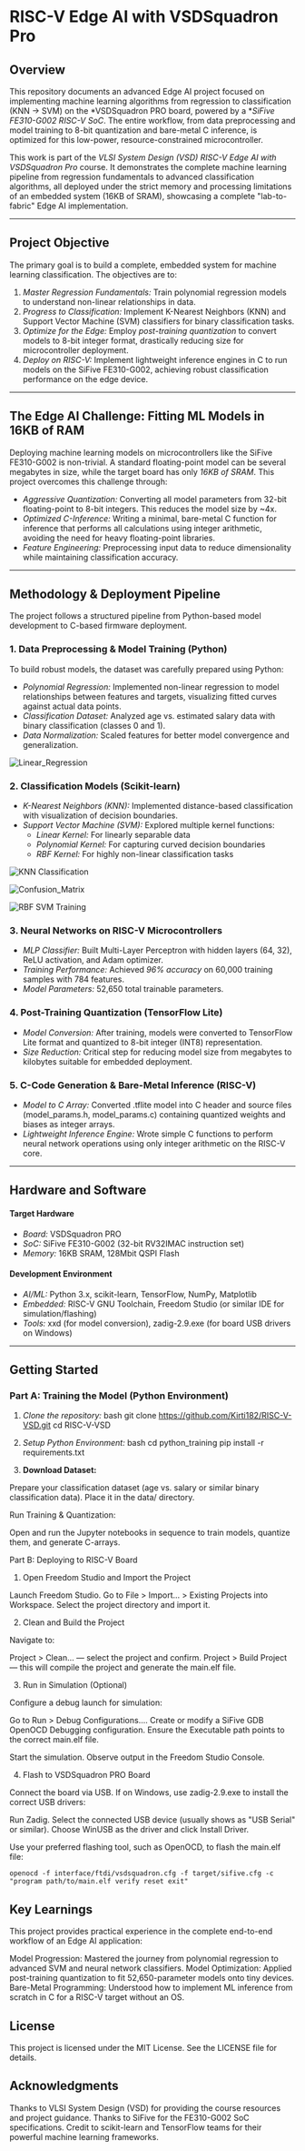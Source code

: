 # RISC-V Edge AI with VSDSquadron Pro

## Overview

This repository documents an advanced Edge AI project focused on implementing machine learning algorithms from regression to classification (KNN → SVM) on the *VSDSquadron PRO board, powered by a **SiFive FE310-G002 RISC-V SoC*. The entire workflow, from data preprocessing and model training to 8-bit quantization and bare-metal C inference, is optimized for this low-power, resource-constrained microcontroller.

This work is part of the *VLSI System Design (VSD) RISC-V Edge AI with VSDSquadron Pro* course. It demonstrates the complete machine learning pipeline from regression fundamentals to advanced classification algorithms, all deployed under the strict memory and processing limitations of an embedded system (16KB of SRAM), showcasing a complete "lab-to-fabric" Edge AI implementation.

---

##  Project Objective

The primary goal is to build a complete, embedded system for machine learning classification. The objectives are to:

1. *Master Regression Fundamentals:* Train polynomial regression models to understand non-linear relationships in data.
2. *Progress to Classification:* Implement K-Nearest Neighbors (KNN) and Support Vector Machine (SVM) classifiers for binary classification tasks.
3. *Optimize for the Edge:* Employ *post-training quantization* to convert models to 8-bit integer format, drastically reducing size for microcontroller deployment.
4. *Deploy on RISC-V:* Implement lightweight inference engines in C to run models on the SiFive FE310-G002, achieving robust classification performance on the edge device.

---

## The Edge AI Challenge: Fitting ML Models in 16KB of RAM

Deploying machine learning models on microcontrollers like the SiFive FE310-G002 is non-trivial. A standard floating-point model can be several megabytes in size, while the target board has only *16KB of SRAM*. This project overcomes this challenge through:

* *Aggressive Quantization:* Converting all model parameters from 32-bit floating-point to 8-bit integers. This reduces the model size by ~4x.
* *Optimized C-Inference:* Writing a minimal, bare-metal C function for inference that performs all calculations using integer arithmetic, avoiding the need for heavy floating-point libraries.
* *Feature Engineering:* Preprocessing input data to reduce dimensionality while maintaining classification accuracy.

---

##  Methodology & Deployment Pipeline

The project follows a structured pipeline from Python-based model development to C-based firmware deployment.

### 1. Data Preprocessing & Model Training (Python)

To build robust models, the dataset was carefully prepared using Python:

* *Polynomial Regression:* Implemented non-linear regression to model relationships between features and targets, visualizing fitted curves against actual data points.
* *Classification Dataset:* Analyzed age vs. estimated salary data with binary classification (classes 0 and 1).
* *Data Normalization:* Scaled features for better model convergence and generalization.

![Linear_Regression](images/download.png)

### 2. Classification Models (Scikit-learn)

* *K-Nearest Neighbors (KNN):* Implemented distance-based classification with visualization of decision boundaries.
* *Support Vector Machine (SVM):* Explored multiple kernel functions:
  - *Linear Kernel:* For linearly separable data
  - *Polynomial Kernel:* For capturing curved decision boundaries
  - *RBF Kernel:* For highly non-linear classification tasks

![KNN Classification](images/download(4).png)

![Confusion_Matrix](images/download(7).png)

![RBF SVM Training](images/download(5).png)

### 3. Neural Networks on RISC-V Microcontrollers

* *MLP Classifier:* Built Multi-Layer Perceptron with hidden layers (64, 32), ReLU activation, and Adam optimizer.
* *Training Performance:* Achieved *96% accuracy* on 60,000 training samples with 784 features.
* *Model Parameters:* 52,650 total trainable parameters.

### 4. Post-Training Quantization (TensorFlow Lite)

* *Model Conversion:* After training, models were converted to TensorFlow Lite format and quantized to 8-bit integer (INT8) representation.
* *Size Reduction:* Critical step for reducing model size from megabytes to kilobytes suitable for embedded deployment.

### 5. C-Code Generation & Bare-Metal Inference (RISC-V)

* *Model to C Array:* Converted .tflite model into C header and source files (model_params.h, model_params.c) containing quantized weights and biases as integer arrays.
* *Lightweight Inference Engine:* Wrote simple C functions to perform neural network operations using only integer arithmetic on the RISC-V core.

---

##  Hardware and Software

#### Target Hardware

* *Board:* VSDSquadron PRO
* *SoC:* SiFive FE310-G002 (32-bit RV32IMAC instruction set)
* *Memory:* 16KB SRAM, 128Mbit QSPI Flash

#### Development Environment

* *AI/ML:* Python 3.x, scikit-learn, TensorFlow, NumPy, Matplotlib
* *Embedded:* RISC-V GNU Toolchain, Freedom Studio (or similar IDE for simulation/flashing)
* *Tools:* xxd (for model conversion), zadig-2.9.exe (for board USB drivers on Windows)

---

##  Getting Started

### Part A: Training the Model (Python Environment)

1. *Clone the repository:*
bash
   git clone https://github.com/Kirti182/RISC-V-VSD.git
   cd RISC-V-VSD

2. *Setup Python Environment:*
    bash
   cd python_training
   pip install -r requirements.txt

3. **Download Dataset:**

Prepare your classification dataset (age vs. salary or similar binary classification data).
Place it in the data/ directory.


Run Training & Quantization:

Open and run the Jupyter notebooks in sequence to train models, quantize them, and generate C-arrays.


Part B: Deploying to RISC-V Board
1. Open Freedom Studio and Import the Project

Launch Freedom Studio.
Go to File > Import... > Existing Projects into Workspace.
Select the project directory and import it.

2. Clean and Build the Project

Navigate to:

Project > Clean... — select the project and confirm.
Project > Build Project — this will compile the project and generate the main.elf file.



3. Run in Simulation (Optional)

Configure a debug launch for simulation:

Go to Run > Debug Configurations....
Create or modify a SiFive GDB OpenOCD Debugging configuration.
Ensure the Executable path points to the correct main.elf file.


Start the simulation.
Observe output in the Freedom Studio Console.

4. Flash to VSDSquadron PRO Board

Connect the board via USB.
If on Windows, use zadig-2.9.exe to install the correct USB drivers:

Run Zadig.
Select the connected USB device (usually shows as "USB Serial" or similar).
Choose WinUSB as the driver and click Install Driver.


Use your preferred flashing tool, such as OpenOCD, to flash the main.elf file:
```
openocd -f interface/ftdi/vsdsquadron.cfg -f target/sifive.cfg -c "program path/to/main.elf verify reset exit"
```

## Key Learnings
This project provides practical experience in the complete end-to-end workflow of an Edge AI application:

Model Progression: Mastered the journey from polynomial regression to advanced SVM and neural network classifiers.
Model Optimization: Applied post-training quantization to fit 52,650-parameter models onto tiny devices.
Bare-Metal Programming: Understood how to implement ML inference from scratch in C for a RISC-V target without an OS.


## License
This project is licensed under the MIT License. See the LICENSE file for details.
## Acknowledgments

Thanks to VLSI System Design (VSD) for providing the course resources and project guidance.
Thanks to SiFive for the FE310-G002 SoC specifications.
Credit to scikit-learn and TensorFlow teams for their powerful machine learning frameworks.
